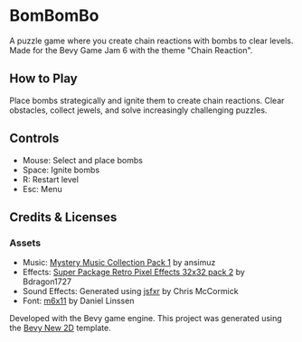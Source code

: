 # BomBomBo

A puzzle game where you create chain reactions with bombs to clear levels.
Made for the Bevy Game Jam 6 with the theme "Chain Reaction".

## How to Play
Place bombs strategically and ignite them to create chain reactions.
Clear obstacles, collect jewels, and solve increasingly challenging puzzles.

## Controls
- Mouse: Select and place bombs
- Space: Ignite bombs
- R: Restart level
- Esc: Menu

## Credits & Licenses

### Assets
- Music: [Mystery Music Collection Pack 1](https://ansimuz.itch.io/mystery-music-collection-pack-1) by ansimuz
- Effects: [Super Package Retro Pixel Effects 32x32 pack 2](https://bdragon1727.itch.io/super-package-retro-pixel-effects-32x32-pack-2) by Bdragon1727
- Sound Effects: Generated using [jsfxr](https://pro.sfxr.me/) by Chris McCormick
- Font: [m6x11](https://managore.itch.io/m6x11) by Daniel Linssen

Developed with the Bevy game engine. This project was generated using the [Bevy New 2D](https://github.com/TheBevyFlock/bevy_new_2d) template.